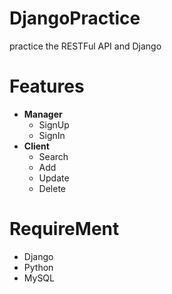# DjangoPractice
practice the RESTFul API and Django

# Features
  
* **Manager**
  * SignUp
  * SignIn 
* **Client** 
  * Search
  * Add
  * Update
  * Delete


# RequireMent
* Django
* Python
* MySQL

